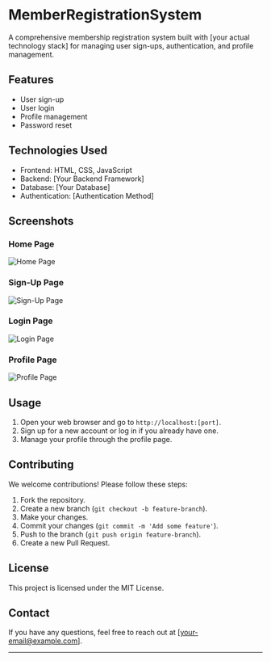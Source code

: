 # MemberRegistrationSystem
A comprehensive membership registration system built with [your actual technology stack] for managing user sign-ups, authentication, and profile management.

## Features

- User sign-up
- User login
- Profile management
- Password reset

## Technologies Used

- Frontend: HTML, CSS, JavaScript
- Backend: [Your Backend Framework]
- Database: [Your Database]
- Authentication: [Authentication Method]

## Screenshots

### Home Page
<img src="images/home_page.png" alt="Home Page">

### Sign-Up Page
<img src="images/sign_up_page.png" alt="Sign-Up Page">

### Login Page
<img src="images/login_page.png" alt="Login Page">

### Profile Page
<img src="images/profile_page.png" alt="Profile Page">

## Usage

1. Open your web browser and go to `http://localhost:[port]`.
2. Sign up for a new account or log in if you already have one.
3. Manage your profile through the profile page.

## Contributing

We welcome contributions! Please follow these steps:

1. Fork the repository.
2. Create a new branch (`git checkout -b feature-branch`).
3. Make your changes.
4. Commit your changes (`git commit -m 'Add some feature'`).
5. Push to the branch (`git push origin feature-branch`).
6. Create a new Pull Request.

## License

This project is licensed under the MIT License.

## Contact

If you have any questions, feel free to reach out at [your-email@example.com].

---


